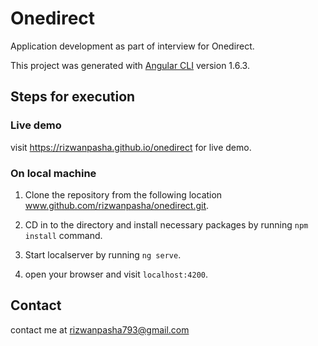 # Onedirect

Application development as part of interview for Onedirect.

This project was generated with [Angular CLI](https://github.com/angular/angular-cli) version 1.6.3.

## Steps for execution 

### Live demo

 visit https://rizwanpasha.github.io/onedirect for live demo.

### On local machine

 1. Clone the repository from the following location www.github.com/rizwanpasha/onedirect.git.

 2. CD in to the directory and install necessary packages by running `npm install` command. 

 3. Start localserver by running `ng serve`.
 
 4. open your browser and visit `localhost:4200`.  

 ## Contact 

 contact me at rizwanpasha793@gmail.com
